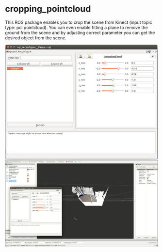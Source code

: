 # cropping_pointcloud
This ROS package enables you to crop the scene from Kinect (input topic type: pcl pointcloud). You can even enable fitting a plane to remove the ground from the scene and by adjusting correct parameter you can get the desired object from the scene.


![GUI in dynamic reconfigure ](/images/cropping_pointcloud_dynamic_reconfigure_gui.jpg)
![White dots are original scene and rgb dots are from the cropped cloud. Values for the volume of cuboid are coming from sliders.](/images/cropping_pointcloud_rviz.jpg)






